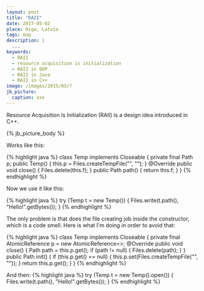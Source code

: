 ```yaml
---
layout: post
title: "RAII"
date: 2017-05-02
place: Riga, Latvia
tags: oop
description: |
  ...
keywords:
  - RAII
  - resource acquisition is initialization
  - RAII in OOP
  - RAII in Java
  - RAII in C++
image: /images/2015/03/?
jb_picture:
  caption: xxx
---
```


Resource Acquisition Is Initialization (RAII) is a design
idea introduced in C++.

<!--more-->

{% jb_picture_body %}

Works like this:

{% highlight java %}
class Temp implements Closeable {
  private final Path p;
  public Temp() {
    this.p = Files.createTempFile("", "");
  }
  @Override
  public void close() {
    Files.delete(this.f);
  }
  public Path path() {
    return this.f;
  }
}
{% endhighlight %}

Now we use it like this:

{% highlight java %}
try (Temp t = new Temp()) {
  Files.write(t.path(), "Hello!".getBytes());
}
{% endhighlight %}

The only problem is that does the file creating job inside
the constructor, which is a code smell. Here is what I'm doing
in order to avoid that:

{% highlight java %}
class Temp implements Closeable {
  private final AtomicReference<Path> p =
    new AtomicReference<>;
  @Override
  public void close() {
    Path path = this.p.get();
    if (path != null) {
      Files.delete(path);
    }
  }
  public Path init() {
    if (this.p.get() == null) {
      this.p.set(Files.createTempFile("", ""));
    }
    return this.p.get();
  }
}
{% endhighlight %}

And then:
{% highlight java %}
try (Temp t = new Temp().open()) {
  Files.write(t.path(), "Hello!".getBytes());
}
{% endhighlight %}
